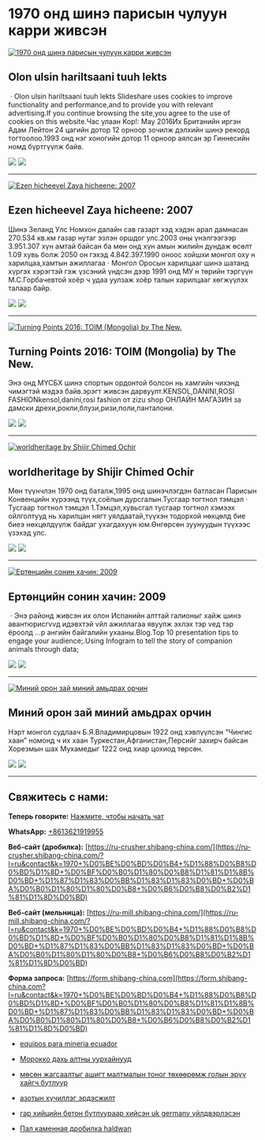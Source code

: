 # 1970 онд шинэ парисын чулуун карри живсэн

<a href="https://swt.shibang-china.com/?l=ru&img&k=1970+%D0%BE%D0%BD%D0%B4+%D1%88%D0%B8%D0%BD%D1%8D+%D0%BF%D0%B0%D1%80%D0%B8%D1%81%D1%8B%D0%BD+%D1%87%D1%83%D0%BB%D1%83%D1%83%D0%BD+%D0%BA%D0%B0%D1%80%D1%80%D0%B8+%D0%B6%D0%B8%D0%B2%D1%81%D1%8D%D0%BD" target="_blank">![1970 онд шинэ парисын чулуун карри живсэн](http://static.shibang-china.com/all-800x300/1054.jpg)</a>

## Olon ulsin hariltsaani tuuh lekts
&nbsp;&#0183;&#32;Olon ulsin hariltsaani tuuh lekts Slideshare uses cookies to improve functionality and performance,and to provide you with relevant advertising.If you continue browsing the site,you agree to the use of cookies on this website.Час улаан Kop!: May 2016Их Британийн иргэн Адам Лейтон 24 цагийн дотор 12 орноор зочилж дэлхийн шинэ рекорд тогтоолоо.1993 онд нэг хоногийн дотор 11 орноор аялсан эр Гиннесийн номд бүртгүүлж байв.


<a href="https://whatsapp.shibangsoft.com/WhatsApp.php" target="_blank" title="WhatsApp">![](http://static.shibang-china.com/icon/whatsapp.png)</a> <a href="https://swt.shibang-china.com/?l=ru&icon&k=1970+%D0%BE%D0%BD%D0%B4+%D1%88%D0%B8%D0%BD%D1%8D+%D0%BF%D0%B0%D1%80%D0%B8%D1%81%D1%8B%D0%BD+%D1%87%D1%83%D0%BB%D1%83%D1%83%D0%BD+%D0%BA%D0%B0%D1%80%D1%80%D0%B8+%D0%B6%D0%B8%D0%B2%D1%81%D1%8D%D0%BD" target="_blank">![](http://static.shibang-china.com/icon/chat-ru.png)</a>

---

<a href="https://swt.shibang-china.com/?l=ru&img&k=1970+%D0%BE%D0%BD%D0%B4+%D1%88%D0%B8%D0%BD%D1%8D+%D0%BF%D0%B0%D1%80%D0%B8%D1%81%D1%8B%D0%BD+%D1%87%D1%83%D0%BB%D1%83%D1%83%D0%BD+%D0%BA%D0%B0%D1%80%D1%80%D0%B8+%D0%B6%D0%B8%D0%B2%D1%81%D1%8D%D0%BD" target="_blank">![Ezen hicheevel Zaya hicheene: 2007](http://static.shibang-china.com/all-800x300/446.jpg)</a>

## Ezen hicheevel Zaya hicheene: 2007
Шинэ Зеланд Улс Номхон далайн сав газарт хэд хэдэн арал дамнасан 270.534 кв.км газар нутаг эзлэн оршдог улс.2003 оны үнэлгээгээр 3.951.307 хүн амтай байсан ба мөн онд хүн амын жилийн дундаж өсөлт 1.09 хувь болж 2050 он гэхэд 4.842.397.1990 оноос хойшхи монгол оху н харилцаа,хамтын ажиллагаа&nbsp;&#0183;&#32;Монгол Оросын харилцааг шинэ шатанд хүргэх хэрэгтэй гэж үзсэний үндсэн дээр 1991 онд МУ н төрийн тэргүүн М.С.Горбачевтой хоёр ч удаа уулзаж хоёр талын харилцааг хөгжүүлэх талаар байр.


<a href="https://whatsapp.shibangsoft.com/WhatsApp.php" target="_blank" title="WhatsApp">![](http://static.shibang-china.com/icon/whatsapp.png)</a> <a href="https://swt.shibang-china.com/?l=ru&icon&k=1970+%D0%BE%D0%BD%D0%B4+%D1%88%D0%B8%D0%BD%D1%8D+%D0%BF%D0%B0%D1%80%D0%B8%D1%81%D1%8B%D0%BD+%D1%87%D1%83%D0%BB%D1%83%D1%83%D0%BD+%D0%BA%D0%B0%D1%80%D1%80%D0%B8+%D0%B6%D0%B8%D0%B2%D1%81%D1%8D%D0%BD" target="_blank">![](http://static.shibang-china.com/icon/chat-ru.png)</a>

---

<a href="https://swt.shibang-china.com/?l=ru&img&k=1970+%D0%BE%D0%BD%D0%B4+%D1%88%D0%B8%D0%BD%D1%8D+%D0%BF%D0%B0%D1%80%D0%B8%D1%81%D1%8B%D0%BD+%D1%87%D1%83%D0%BB%D1%83%D1%83%D0%BD+%D0%BA%D0%B0%D1%80%D1%80%D0%B8+%D0%B6%D0%B8%D0%B2%D1%81%D1%8D%D0%BD" target="_blank">![Turning Points 2016: TOIM (Mongolia) by The New.](http://static.shibang-china.com/all-800x300/676.jpg)</a>

## Turning Points 2016: TOIM (Mongolia) by The New.
Энэ онд МҮСБХ шинэ спортын ордонтой болсон нь хамгийн чихэнд чимэгтэй мэдээ байв.эрэгт живсэн дарвуулт.KENSOL,DANINI,ROSI FASHIONkensol,danini,rosi fashion от zizu shop ОНЛАЙН МАГАЗИН за дамски дрехи,рокли,блузи,ризи,поли,панталони.


<a href="https://whatsapp.shibangsoft.com/WhatsApp.php" target="_blank" title="WhatsApp">![](http://static.shibang-china.com/icon/whatsapp.png)</a> <a href="https://swt.shibang-china.com/?l=ru&icon&k=1970+%D0%BE%D0%BD%D0%B4+%D1%88%D0%B8%D0%BD%D1%8D+%D0%BF%D0%B0%D1%80%D0%B8%D1%81%D1%8B%D0%BD+%D1%87%D1%83%D0%BB%D1%83%D1%83%D0%BD+%D0%BA%D0%B0%D1%80%D1%80%D0%B8+%D0%B6%D0%B8%D0%B2%D1%81%D1%8D%D0%BD" target="_blank">![](http://static.shibang-china.com/icon/chat-ru.png)</a>

---

<a href="https://swt.shibang-china.com/?l=ru&img&k=1970+%D0%BE%D0%BD%D0%B4+%D1%88%D0%B8%D0%BD%D1%8D+%D0%BF%D0%B0%D1%80%D0%B8%D1%81%D1%8B%D0%BD+%D1%87%D1%83%D0%BB%D1%83%D1%83%D0%BD+%D0%BA%D0%B0%D1%80%D1%80%D0%B8+%D0%B6%D0%B8%D0%B2%D1%81%D1%8D%D0%BD" target="_blank">![worldheritage by Shijir Chimed Ochir](http://static.shibang-china.com/all-800x300/440.jpg)</a>

## worldheritage by Shijir Chimed Ochir
Мөн түүнчлэн 1970 онд баталж,1995 онд шинэчлэгдэн батласан Парисын Конвенцийн хүрээнд түүх,соёлын дурсгалын.Тусгаар тогтнол тэмцэл&nbsp;&#0183;&#32;Тусгаар тогтнол тэмцэл 1.Тэмцэл,хувьсгал тусгаар тогтнол хэмээх ойлголтууд нь харилцан нягт уялдаатай,түүхэн тодорхой нөхцөлд бие биеэ нөхцөлдүүлж байдаг ухагдахуун юм.Өнгөрсөн зуунуудын түүхээс үзэхэд улс.


<a href="https://whatsapp.shibangsoft.com/WhatsApp.php" target="_blank" title="WhatsApp">![](http://static.shibang-china.com/icon/whatsapp.png)</a> <a href="https://swt.shibang-china.com/?l=ru&icon&k=1970+%D0%BE%D0%BD%D0%B4+%D1%88%D0%B8%D0%BD%D1%8D+%D0%BF%D0%B0%D1%80%D0%B8%D1%81%D1%8B%D0%BD+%D1%87%D1%83%D0%BB%D1%83%D1%83%D0%BD+%D0%BA%D0%B0%D1%80%D1%80%D0%B8+%D0%B6%D0%B8%D0%B2%D1%81%D1%8D%D0%BD" target="_blank">![](http://static.shibang-china.com/icon/chat-ru.png)</a>

---

<a href="https://swt.shibang-china.com/?l=ru&img&k=1970+%D0%BE%D0%BD%D0%B4+%D1%88%D0%B8%D0%BD%D1%8D+%D0%BF%D0%B0%D1%80%D0%B8%D1%81%D1%8B%D0%BD+%D1%87%D1%83%D0%BB%D1%83%D1%83%D0%BD+%D0%BA%D0%B0%D1%80%D1%80%D0%B8+%D0%B6%D0%B8%D0%B2%D1%81%D1%8D%D0%BD" target="_blank">![Ертөнцийн сонин хачин: 2009](http://static.shibang-china.com/all-800x300/415.jpg)</a>

## Ертөнцийн сонин хачин: 2009
&nbsp;&#0183;&#32;Энэ районд живсэн их олон Испанийн алттай галионыг хайж шинэ авантюрисгvvд идэвхтэй vйл ажиллагаа явуулж эхлэх тэр vед тэр ёроолд …р ангийн байгалийн ухааны.Blog.Top 10 presentation tips to engage your audience;.Using Infogram to tell the story of companion animals through data;


<a href="https://whatsapp.shibangsoft.com/WhatsApp.php" target="_blank" title="WhatsApp">![](http://static.shibang-china.com/icon/whatsapp.png)</a> <a href="https://swt.shibang-china.com/?l=ru&icon&k=1970+%D0%BE%D0%BD%D0%B4+%D1%88%D0%B8%D0%BD%D1%8D+%D0%BF%D0%B0%D1%80%D0%B8%D1%81%D1%8B%D0%BD+%D1%87%D1%83%D0%BB%D1%83%D1%83%D0%BD+%D0%BA%D0%B0%D1%80%D1%80%D0%B8+%D0%B6%D0%B8%D0%B2%D1%81%D1%8D%D0%BD" target="_blank">![](http://static.shibang-china.com/icon/chat-ru.png)</a>

---

<a href="https://swt.shibang-china.com/?l=ru&img&k=1970+%D0%BE%D0%BD%D0%B4+%D1%88%D0%B8%D0%BD%D1%8D+%D0%BF%D0%B0%D1%80%D0%B8%D1%81%D1%8B%D0%BD+%D1%87%D1%83%D0%BB%D1%83%D1%83%D0%BD+%D0%BA%D0%B0%D1%80%D1%80%D0%B8+%D0%B6%D0%B8%D0%B2%D1%81%D1%8D%D0%BD" target="_blank">![Миний орон зай миний амьдрах орчин](http://static.shibang-china.com/all-800x300/393.jpg)</a>

## Миний орон зай миний амьдрах орчин
Нэрт монгол судлаач Б.Я.Владимирцовын 1922 онд хэвлүүлсэн “Чингис хаан” номонд ч их хаан Туркестан,Афганистан,Персийг захирч байсан Хорезмын шах Мухамедыг 1222 онд хиар цохиод төрсөн.

<a href="https://whatsapp.shibangsoft.com/WhatsApp.php" target="_blank" title="WhatsApp">![](http://static.shibang-china.com/icon/whatsapp.png)</a> <a href="https://swt.shibang-china.com/?l=ru&icon&k=1970+%D0%BE%D0%BD%D0%B4+%D1%88%D0%B8%D0%BD%D1%8D+%D0%BF%D0%B0%D1%80%D0%B8%D1%81%D1%8B%D0%BD+%D1%87%D1%83%D0%BB%D1%83%D1%83%D0%BD+%D0%BA%D0%B0%D1%80%D1%80%D0%B8+%D0%B6%D0%B8%D0%B2%D1%81%D1%8D%D0%BD" target="_blank">![](http://static.shibang-china.com/icon/chat-ru.png)</a>

---
## Свяжитесь с нами:

**Теперь говорите:** [Нажмите, чтобы начать чат](https://swt.shibang-china.com?l=ru&contact&k=1970+%D0%BE%D0%BD%D0%B4+%D1%88%D0%B8%D0%BD%D1%8D+%D0%BF%D0%B0%D1%80%D0%B8%D1%81%D1%8B%D0%BD+%D1%87%D1%83%D0%BB%D1%83%D1%83%D0%BD+%D0%BA%D0%B0%D1%80%D1%80%D0%B8+%D0%B6%D0%B8%D0%B2%D1%81%D1%8D%D0%BD)

**WhatsApp:**  [+8613621919955](https://whatsapp.shibangsoft.com/WhatsApp.php)

**Веб-сайт (дробилка):** [https://ru-crusher.shibang-china.com/](https://ru-crusher.shibang-china.com/?l=ru&contact&k=1970+%D0%BE%D0%BD%D0%B4+%D1%88%D0%B8%D0%BD%D1%8D+%D0%BF%D0%B0%D1%80%D0%B8%D1%81%D1%8B%D0%BD+%D1%87%D1%83%D0%BB%D1%83%D1%83%D0%BD+%D0%BA%D0%B0%D1%80%D1%80%D0%B8+%D0%B6%D0%B8%D0%B2%D1%81%D1%8D%D0%BD)

**Веб-сайт (мельница):** [https://ru-mill.shibang-china.com/](https://ru-mill.shibang-china.com/?l=ru&contact&k=1970+%D0%BE%D0%BD%D0%B4+%D1%88%D0%B8%D0%BD%D1%8D+%D0%BF%D0%B0%D1%80%D0%B8%D1%81%D1%8B%D0%BD+%D1%87%D1%83%D0%BB%D1%83%D1%83%D0%BD+%D0%BA%D0%B0%D1%80%D1%80%D0%B8+%D0%B6%D0%B8%D0%B2%D1%81%D1%8D%D0%BD)

**Форма запроса:** [https://form.shibang-china.com](https://form.shibang-china.com?l=ru&contact&k=1970+%D0%BE%D0%BD%D0%B4+%D1%88%D0%B8%D0%BD%D1%8D+%D0%BF%D0%B0%D1%80%D0%B8%D1%81%D1%8B%D0%BD+%D1%87%D1%83%D0%BB%D1%83%D1%83%D0%BD+%D0%BA%D0%B0%D1%80%D1%80%D0%B8+%D0%B6%D0%B8%D0%B2%D1%81%D1%8D%D0%BD)

* [equipos para mineria ecuador](../127/equipos%20para%20mineria%20ecuador.md)

* [Морокко дахь алтны уурхайнууд](../127/%D0%9C%D0%BE%D1%80%D0%BE%D0%BA%D0%BA%D0%BE%20%D0%B4%D0%B0%D1%85%D1%8C%20%D0%B0%D0%BB%D1%82%D0%BD%D1%8B%20%D1%83%D1%83%D1%80%D1%85%D0%B0%D0%B9%D0%BD%D1%83%D1%83%D0%B4.md)

* [мөсөн жагсаалтыг ашигт малтмалын тоног төхөөрөмж голын эрүү хайгч бутлуур](../129/%D0%BC%D3%A9%D1%81%D3%A9%D0%BD%20%D0%B6%D0%B0%D0%B3%D1%81%D0%B0%D0%B0%D0%BB%D1%82%D1%8B%D0%B3%20%D0%B0%D1%88%D0%B8%D0%B3%D1%82%20%D0%BC%D0%B0%D0%BB%D1%82%D0%BC%D0%B0%D0%BB%D1%8B%D0%BD%20%D1%82%D0%BE%D0%BD%D0%BE%D0%B3%20%D1%82%D3%A9%D1%85%D3%A9%D3%A9%D1%80%D3%A9%D0%BC%D0%B6%20%D0%B3%D0%BE%D0%BB%D1%8B%D0%BD%20%D1%8D%D1%80%D2%AF%D2%AF%20%D1%85%D0%B0%D0%B9%D0%B3%D1%87%20%D0%B1%D1%83%D1%82%D0%BB%D1%83%D1%83%D1%80.md)

* [азотын хүчиллэг эрдэсжилт](../128/%D0%B0%D0%B7%D0%BE%D1%82%D1%8B%D0%BD%20%D1%85%D2%AF%D1%87%D0%B8%D0%BB%D0%BB%D1%8D%D0%B3%20%D1%8D%D1%80%D0%B4%D1%8D%D1%81%D0%B6%D0%B8%D0%BB%D1%82.md)

* [гар хийцийн бетон бутлуураар хийсэн uk germany үйлдвэрлэсэн](../126/%D0%B3%D0%B0%D1%80%20%D1%85%D0%B8%D0%B9%D1%86%D0%B8%D0%B9%D0%BD%20%D0%B1%D0%B5%D1%82%D0%BE%D0%BD%20%D0%B1%D1%83%D1%82%D0%BB%D1%83%D1%83%D1%80%D0%B0%D0%B0%D1%80%20%D1%85%D0%B8%D0%B9%D1%81%D1%8D%D0%BD%20uk%20germany%20%D2%AF%D0%B9%D0%BB%D0%B4%D0%B2%D1%8D%D1%80%D0%BB%D1%8D%D1%81%D1%8D%D0%BD.md)

* [Пал каменная дробилка haldwan](../126/%D0%9F%D0%B0%D0%BB%20%D0%BA%D0%B0%D0%BC%D0%B5%D0%BD%D0%BD%D0%B0%D1%8F%20%D0%B4%D1%80%D0%BE%D0%B1%D0%B8%D0%BB%D0%BA%D0%B0%20haldwan.md)